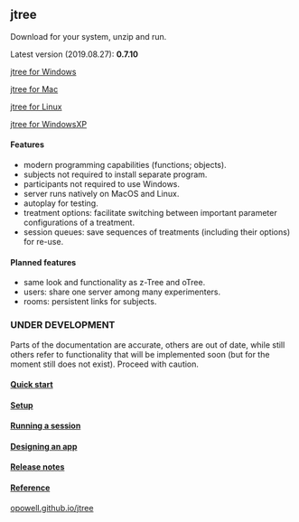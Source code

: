 ## jtree
Download for your system, unzip and run.

Latest version (2019.08.27): **0.7.10**

<a href='https://github.com/opowell/jtree/releases/latest/download/jtree-0.7.10-win.zip'>jtree for Windows</a>

<a href='https://github.com/opowell/jtree/releases/latest/download/jtree-0.7.10-macos.zip'>jtree for Mac</a>

<a href='https://github.com/opowell/jtree/releases/latest/download/jtree-0.7.10-linux.zip'>jtree for Linux</a>

<a href='https://github.com/opowell/jtree/releases/latest/download/jtree-0.7.10-winxp.zip'>jtree for WindowsXP</a>

#### Features
- modern programming capabilities (functions; objects).
- subjects not required to install separate program.
- participants not required to use Windows.
- server runs natively on MacOS and Linux.
- autoplay for testing.
- treatment options: facilitate switching between important parameter configurations of a treatment.
- session queues: save sequences of treatments (including their options) for re-use.

#### Planned features
- same look and functionality as z-Tree and oTree.
- users: share one server among many experimenters.
- rooms: persistent links for subjects.

### UNDER DEVELOPMENT
Parts of the documentation are accurate, others are out of date, while still others refer to functionality that will be implemented soon (but for the moment still does not exist). Proceed with caution.

#### <a href='https://opowell.github.io/jtree/reference/tutorial-1-quick-start.html'>Quick start</a>

#### <a href='https://opowell.github.io/jtree/reference/tutorial-2-setup.html'>Setup</a>

#### <a href='https://opowell.github.io/jtree/reference/tutorial-3-running-a-session.html'>Running a session</a>

#### <a href='https://opowell.github.io/jtree/reference/tutorial-4-designing-an-app.html'>Designing an app</a>

#### <a href='https://opowell.github.io/jtree/reference/tutorial-7-release-notes.html'>Release notes</a>

#### <a href='https://opowell.github.io/jtree/reference/index.html'>Reference</a>

<a href='https://opowell.github.io/jtree'>opowell.github.io/jtree</a>
